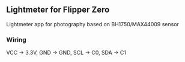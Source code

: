 ## Lightmeter for Flipper Zero

Lightmeter app for photography based on BH1750/MAX44009 sensor

### Wiring

VCC -> 3.3V, GND -> GND, SCL -> C0, SDA -> C1
